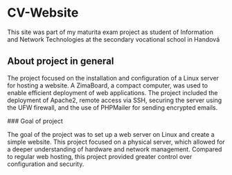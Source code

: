 # CV-Website
This site was part of my maturita exam project as student of Information and Network Technologies at the secondary vocational school in Handová
## About project in general 
<p>The project focused on the installation and configuration of a Linux server for hosting a website. A ZimaBoard, a compact computer, was used to enable efficient deployment of web applications. The project included the deployment of Apache2, remote access via SSH, securing the server using the UFW firewall, and the use of PHPMailer for sending encrypted emails.</p>
### Goal of project
<p>The goal of the project was to set up a web server on Linux and create a simple website. This project focused on a physical server, which allowed for a deeper understanding of hardware and network management. Compared to regular web hosting, this project provided greater control over configuration and security.</p>
